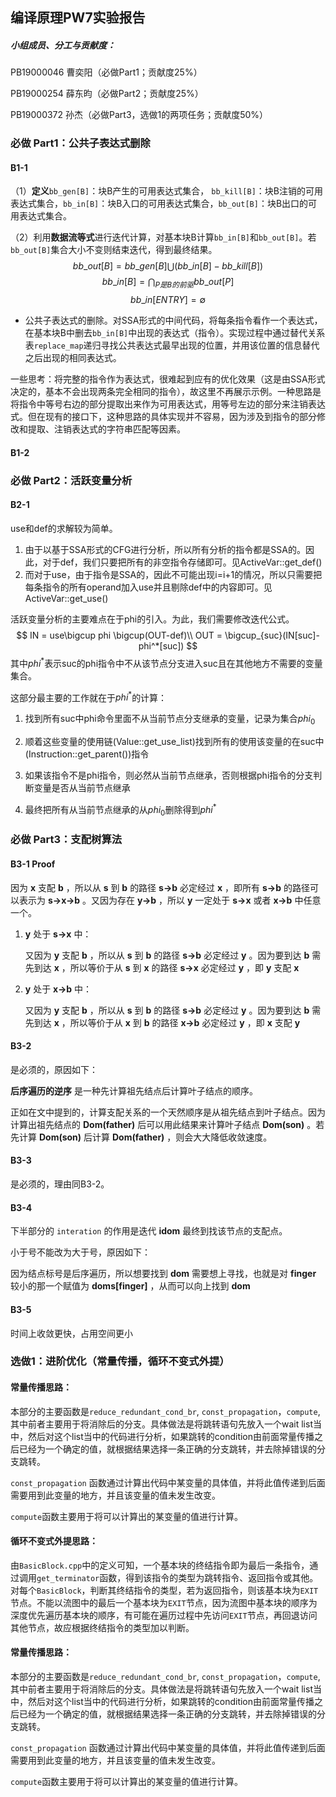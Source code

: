 ## 编译原理PW7实验报告

##### 小组成员、分工与贡献度：

PB19000046  曹奕阳（必做Part1；贡献度25%）

PB19000254  薛东昀（必做Part2；贡献度25%）

PB19000372  孙杰（必做Part3，选做1的两项任务；贡献度50%）

### 必做 Part1：公共子表达式删除

#### B1-1

（1）**定义**`bb_gen[B]`：块B产生的可用表达式集合， `bb_kill[B]`：块B注销的可用表达式集合，`bb_in[B]`：块B入口的可用表达式集合，`bb_out[B]`：块B出口的可用表达式集合。

（2）利用**数据流等式**进行迭代计算，对基本块B计算`bb_in[B]`和`bb_out[B]`。若`bb_out[B]`集合大小不变则结束迭代，得到最终结果。$$bb\_out[B]=bb\_gen[B]\bigcup (bb\_in[B]-bb\_kill[B])$$ $$bb\_in[B]=\bigcap_{P是B的前驱}bb\_out[P]$$ $$bb\_in[ENTRY]=\emptyset $$

* 公共子表达式的删除。对SSA形式的中间代码，将每条指令看作一个表达式，在基本块B中删去`bb_in[B]`中出现的表达式（指令）。实现过程中通过替代关系表`replace_map`递归寻找公共表达式最早出现的位置，并用该位置的信息替代之后出现的相同表达式。

一些思考：将完整的指令作为表达式，很难起到应有的优化效果（这是由SSA形式决定的，基本不会出现两条完全相同的指令），故这里不再展示示例。一种思路是将指令中等号右边的部分提取出来作为可用表达式，用等号左边的部分来注销表达式。但在现有的接口下，这种思路的具体实现并不容易，因为涉及到指令的部分修改和提取、注销表达式的字符串匹配等因素。



#### B1-2



### 必做 Part2：活跃变量分析

#### B2-1

use和def的求解较为简单。

1. 由于以基于SSA形式的CFG进行分析，所以所有分析的指令都是SSA的。因此，对于def，我们只要把所有的非空指令存储即可。见ActiveVar::get_def()
2. 而对于use，由于指令是SSA的，因此不可能出现i=i+1的情况，所以只需要把每条指令的所有operand加入use并且剔除def中的内容即可。见ActiveVar::get_use()

活跃变量分析的主要难点在于phi的引入。为此，我们需要修改迭代公式。
$$
IN = use\bigcup phi \bigcup(OUT-def)\\
OUT = \bigcup_{suc}(IN[suc]-phi^*[suc])
$$
其中$phi^*$表示suc的phi指令中不从该节点分支进入suc且在其他地方不需要的变量集合。

这部分最主要的工作就在于$phi^*$的计算：

1. 找到所有suc中phi命令里面不从当前节点分支继承的变量，记录为集合$phi_0$

2. 顺着这些变量的使用链(Value::get_use_list)找到所有的使用该变量的在suc中(Instruction::get_parent())指令

3. 如果该指令不是phi指令，则必然从当前节点继承，否则根据phi指令的分支判断变量是否从当前节点继承

4. 最终把所有从当前节点继承的从$phi_0$删除得到$phi^*$

### 必做 Part3：支配树算法

#### B3-1 Proof

因为 **x** 支配 **b** ，所以从 **s** 到 **b** 的路径 **s->b** 必定经过 **x** ，即所有 **s->b** 的路径可以表示为 **s->x->b** 。又因为存在 **y->b** ，所以 **y** 一定处于 **s->x** 或者 **x->b** 中任意一个。

1. **y** 处于 **s->x** 中：

   又因为 **y** 支配 **b** ，所以从 **s** 到 **b** 的路径 **s->b** 必定经过 **y** 。因为要到达 **b** 需先到达 **x** ，所以等价于从 **s** 到 **x** 的路径 **s->x** 必定经过 **y** ，即 **y** 支配 **x** 

2. **y** 处于 **x->b** 中：

   又因为 **y** 支配 **b** ，所以从 **s** 到 **b** 的路径 **s->b** 必定经过 **y** 。因为要到达 **b** 需先到达 **x** ，所以等价于从 **x** 到 **b** 的路径 **x->b** 必定经过 **y** ，即 **x** 支配 **y** 

#### B3-2 

是必须的，原因如下：

**后序遍历的逆序** 是一种先计算祖先结点后计算叶子结点的顺序。

正如在文中提到的，计算支配关系的一个天然顺序是从祖先结点到叶子结点。因为计算出祖先结点的 **Dom(father)** 后可以用此结果来计算叶子结点 **Dom(son)** 。若先计算 **Dom(son)** 后计算 **Dom(father)** ，则会大大降低收敛速度。

#### B3-3

是必须的，理由同B3-2。

#### B3-4

下半部分的 `interation` 的作用是迭代 **idom** 最终到找该节点的支配点。

小于号不能改为大于号，原因如下：

因为结点标号是后序遍历，所以想要找到 **dom** 需要想上寻找，也就是对 **finger** 较小的那一个赋值为 **doms[finger]** ，从而可以向上找到 **dom**

#### B3-5

时间上收敛更快，占用空间更小

### 选做1：进阶优化（常量传播，循环不变式外提）

#### 常量传播思路：

本部分的主要函数是`reduce_redundant_cond_br`, `const_propagation`，`compute`, 其中前者主要用于将消除后的分支。具体做法是将跳转语句先放入一个wait list当中，然后对这个list当中的代码进行分析，如果跳转的condition由前面常量传播之后已经为一个确定的值，就根据结果选择一条正确的分支跳转，并去除掉错误的分支跳转。

`const_propagation` 函数通过计算出代码中某变量的具体值，并将此值传递到后面需要用到此变量的地方，并且该变量的值未发生改变。

`compute`函数主要用于将可以计算出的某变量的值进行计算。

#### 循环不变式外提思路：

由`BasicBlock.cpp`中的定义可知，一个基本块的终结指令即为最后一条指令，通过调用`get_terminator`函数，得到该指令的类型为跳转指令、返回指令或其他。对每个`BasicBlock`，判断其终结指令的类型，若为返回指令，则该基本块为`EXIT`节点。不能以流图中的最后一个基本块为`EXIT`节点，因为流图中基本块的顺序为深度优先遍历基本块的顺序，有可能在遍历过程中先访问`EXIT`节点，再回退访问其他节点，故应根据终结指令的类型加以判断。


#### 常量传播思路：

本部分的主要函数是`reduce_redundant_cond_br`, `const_propagation`，`compute`, 其中前者主要用于将消除后的分支。具体做法是将跳转语句先放入一个wait list当中，然后对这个list当中的代码进行分析，如果跳转的condition由前面常量传播之后已经为一个确定的值，就根据结果选择一条正确的分支跳转，并去除掉错误的分支跳转。

`const_propagation` 函数通过计算出代码中某变量的具体值，并将此值传递到后面需要用到此变量的地方，并且该变量的值未发生改变。

`compute`函数主要用于将可以计算出的某变量的值进行计算。